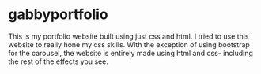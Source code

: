# gabbyportfolio
This is my portfolio website built using just css and html. I tried to use this website to really hone my css skills. With the exception of using bootstrap for the carousel, the website is entirely made using html and css- including the rest of the effects you see.
